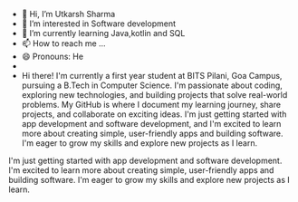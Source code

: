 - 👋 Hi, I’m Utkarsh Sharma
- 👀 I’m interested in Software development
- 🌱 I’m currently learning Java,kotlin and SQL
- 📫 How to reach me ...
- 😄 Pronouns: He
- 
- Hi there! I'm currently a first year student at BITS Pilani, Goa Campus, pursuing a B.Tech in Computer Science.
I'm passionate about coding, exploring new technologies, and building projects that solve real-world problems.
My GitHub is where I document my learning journey, share projects, and collaborate on exciting ideas.
I'm just getting started with app development and software development, and I'm excited to learn more about creating simple, user-friendly apps and building software.
I'm eager to grow my skills and explore new projects as I learn.

I'm just getting started with app development and software development.
I'm excited to learn more about creating simple, user-friendly apps and building software.
I'm eager to grow my skills and explore new projects as I learn.


